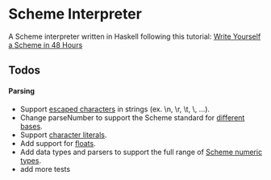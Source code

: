# Scheme Interpreter
A Scheme interpreter written in Haskell following this tutorial: [Write Yourself a Scheme in 48 Hours](https://en.wikibooks.org/wiki/Write_Yourself_a_Scheme_in_48_Hours)



## Todos

#### Parsing
* Support [escaped characters](http://www.schemers.org/Documents/Standards/R5RS/HTML/r5rs-Z-H-9.html#%_sec_6.3.5) in strings (ex. \n, \r, \t, \\, ...).
* Change parseNumber to support the Scheme standard for [different bases](http://www.schemers.org/Documents/Standards/R5RS/HTML/r5rs-Z-H-9.html#%_sec_6.2.4).
* Support [character literals](http://www.schemers.org/Documents/Standards/R5RS/HTML/r5rs-Z-H-9.html#%_sec_6.3.4).
* Add support for [floats](http://www.schemers.org/Documents/Standards/R5RS/HTML/r5rs-Z-H-9.html#%_sec_6.2.4).
* Add data types and parsers to support the full range of [Scheme numeric types](http://www.schemers.org/Documents/Standards/R5RS/HTML/r5rs-Z-H-9.html#%_sec_6.2.1).
* add more tests
